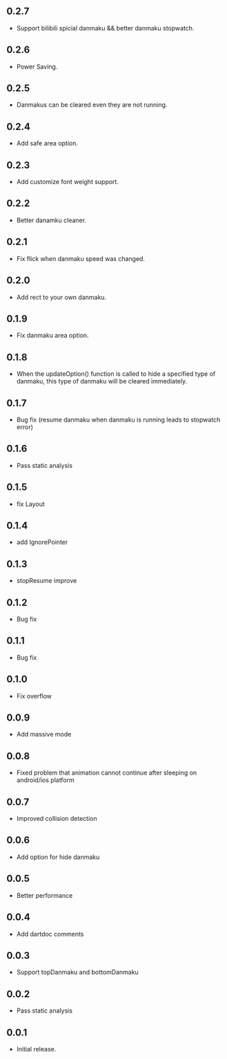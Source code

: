 ## 0.2.7

* Support bilibili spicial danmaku && better danmaku stopwatch.
## 0.2.6

* Power Saving.
## 0.2.5

* Danmakus can be cleared even they are not running.
## 0.2.4

* Add safe area option.
## 0.2.3

* Add customize font weight support.
## 0.2.2

* Better danamku cleaner.
## 0.2.1

* Fix flick when danmaku speed was changed.
## 0.2.0

* Add rect to your own danmaku.
## 0.1.9

* Fix danmaku area option.
## 0.1.8

* When the updateOption() function is called to hide a specified type of danmaku, this type of danmaku will be cleared immediately.
## 0.1.7

* Bug fix (resume danmaku when danmaku is running leads to stopwatch error)
## 0.1.6

* Pass static analysis
## 0.1.5

* fix Layout
## 0.1.4

* add IgnorePointer
## 0.1.3

* stopResume improve
## 0.1.2

* Bug fix
## 0.1.1

* Bug fix
## 0.1.0

* Fix overflow
## 0.0.9

* Add massive mode
## 0.0.8

* Fixed problem that animation cannot continue after sleeping on android/ios platform
## 0.0.7

* Improved collision detection
## 0.0.6

* Add option for hide danmaku
## 0.0.5

* Better performance
## 0.0.4

* Add dartdoc comments
## 0.0.3

* Support topDanmaku and bottomDanmaku
## 0.0.2

* Pass static analysis
## 0.0.1

* Initial release.
